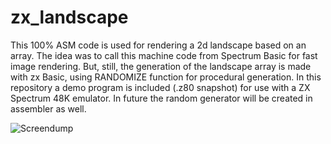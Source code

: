 # zx_landscape

This 100% ASM code is used for rendering a 2d landscape based on an array. The idea was to call this machine code from Spectrum Basic for fast image rendering. But, still, the generation of the landscape array is made with zx Basic, using RANDOMIZE function for procedural generation. In this repository a demo program is included (.z80 snapshot) for use with a ZX Spectrum 48K emulator. In future the random generator will be created in assembler as well.

![Screendump](https://github.com/nilsjc/zx_landscape/landscape.PNG)   

